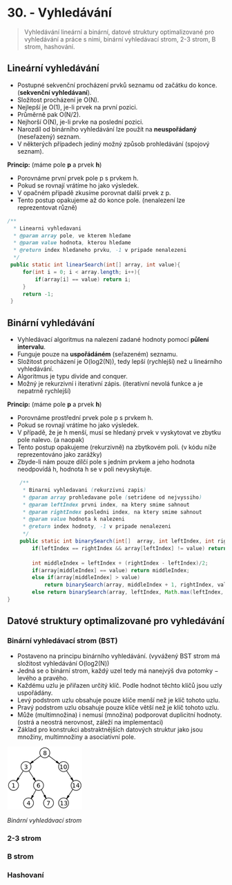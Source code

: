 # 30. - Vyhledávání
>Vyhledávání lineární a binární, datové struktury optimalizované pro vyhledávání a práce s nimi, binární vyhledávací strom, 2-3 strom, B strom, hashování.

## Lineární vyhledávání
- Postupné sekvenční procházení prvků seznamu od začátku do konce. (**sekvenční vyhledávaní**).
- Složitost procházení je O(N).
 - Nejlepší je O(1), je-li prvek na první pozici.
 - Průměrně pak O(N/2).
 - Nejhorší O(N), je-li prvke na poslední pozici.
 - Narozdíl od binárního vyhledávání lze použít na **neuspořádaný** (neseřazený) seznam.
 - V některých případech jediný možný způsob prohledávání (spojový seznam).

**Princip:** (máme pole **p** a prvek **h**)

- Porovnáme první prvek pole p s prvkem h.
- Pokud se rovnají vrátíme ho jako výsledek.
- V opačném případě zkusíme porovnat další prvek z p.
- Tento postup opakujeme až do konce pole. (nenalezení lze reprezentovat různě)

```java
/**
  * Linearni vyhledavani
  * @param array pole, ve kterem hledame
  * @param value hodnota, kterou hledame
  * @return index hledaneho prvku, -1 v pripade nenalezeni
  */
 public static int linearSearch(int[] array, int value){
     for(int i = 0; i < array.length; i++){
         if(array[i] == value) return i;
     }
     return -1;
 }
```

## Binární vyhledávání
- Vyhledávací algoritmus na nalezení zadané hodnoty pomocí **půlení intervalu**.
- Funguje pouze na **uspořádáném** (seřazeném) seznamu.
- Složitost procházení je O(log2(N)), tedy lepší (rychlejší) než u lineárního vyhledávání.
- Algoritmus je typu divide and conquer.
- Možný je rekurzivní i iterativní zápis. (iteratívní nevolá funkce a je nepatrně rychlejší)

**Princip:** (máme pole **p** a prvek **h**)

- Porovnáme prostřední prvek pole p s prvkem h.
- Pokud se rovnají vrátíme ho jako výsledek.
- V případě, že je h menší, musí se hledaný prvek v vyskytovat ve zbytku pole nalevo. (a naopak)
- Tento postup opakujeme (rekurzivně) na zbytkovém poli. (v kódu níže reprezentováno jako zarážky)
- Zbyde-li nám pouze dílčí pole s jedním prvkem a jeho hodnota neodpovídá h, hodnota h se v poli nevyskytuje.

```java
    /**
     * Binarni vyhledavani (rekurzivni zapis)
     * @param array prohledavane pole (setridene od nejvyssiho)
     * @param leftIndex prvni index, na ktery smime sahnout
     * @param rightIndex posledni index, na ktery smime sahnout
     * @param value hodnota k nalezeni
     * @return index hodnoty, -1 v pripade nenalezeni
     */
    public static int binarySearch(int[]  array, int leftIndex, int rightIndex, int value){
        if(leftIndex == rightIndex && array[leftIndex] != value) return -1;
    
        int middleIndex = leftIndex + (rightIndex - leftIndex)/2;
        if(array[middleIndex] == value) return middleIndex;
        else if(array[middleIndex] > value) 
            return binarySearch(array, middleIndex + 1, rightIndex, value);
        else return binarySearch(array, leftIndex, Math.max(leftIndex, middleIndex - 1), value);
}    
```

## Datové struktury optimalizované pro vyhledávání
### Binární vyhledávací strom (BST)
- Postaveno na principu binárního vyhledávání. (vyvážený BST strom má složitost vyhledávání O(log2(N))
- Jedná se o binární strom, každý uzel tedy má nanejvýš dva potomky − levého a pravého.
- Každému uzlu je přiřazen určitý klíč. Podle hodnot těchto klíčů jsou uzly uspořádány.
- Levý podstrom uzlu obsahuje pouze klíče menší než je klíč tohoto uzlu.
- Pravý podstrom uzlu obsahuje pouze klíče větší než je klíč tohoto uzlu.
- Může (multimnožina) i nemusí (množina) podporovat duplicitní hodnoty. (ostrá a neostrá nerovnost, záleží na implementaci)
- Základ pro konstrukci abstraktnějších datových struktur jako jsou množiny, multimnožiny a asociativní pole.

![Binární vyhledávací strom](30_bst.png)

*Binární vyhledávací strom*

### 2-3 strom

### B strom

### Hashovaní